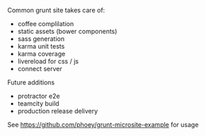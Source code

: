 Common grunt site takes care of:

 - coffee complilation 
 - static assets (bower components) 
 - sass generation 
 - karma unit tests
 - karma coverage
 - livereload for css / js
 - connect server
 

Future additions
  - protractor e2e
  - teamcity build
  - production release delivery 


See https://github.com/phoey/grunt-microsite-example for usage
